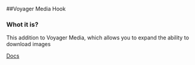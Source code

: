 ##Voyager Media Hook


### Whot it is?

This addition to Voyager Media, which allows you to expand the ability to download images

[Docs](https://github.com/Akopean/voyager-media/docs/dist/index.html)
